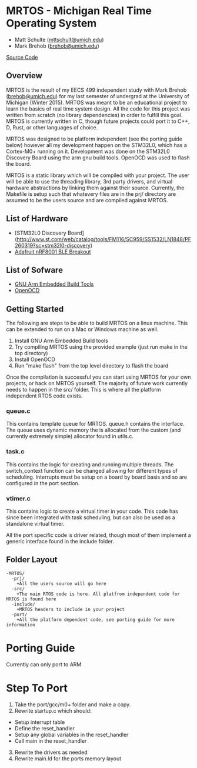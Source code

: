 MRTOS - Michigan Real Time Operating System
===========================================
* Matt Schulte (mttschult@umich.edu)
* Mark Brehob (brehob@umich.edu)

[Source Code](https://github.com/schultetwin1/MRTOS.git)

Overview
--------
MRTOS is the result of my EECS 499 independent study with Mark Brehob (brehob@umich.edu) for my last semester of 
undergrad at the University of Michigan (Winter 2015). MRTOS was meant to be an educational project to learn the 
basics of real time system design. All the code for this project was written from scratch (no library dependencies) in
order to fulfill this goal. MRTOS is currently written in C, though future projects could port it to C++, D, Rust, or
other languages of choice.

MRTOS was designed to be platform independent (see the porting guide below) however all my development happen on the
STM32L0, which has a Cortex-M0+ running on it. Development was done on the STM32L0 Discovery Board using the arm gnu 
build tools. OpenOCD was used to flash the board. 

MRTOS is a static library which will be compiled with your project. The user will be able to use the threading
library, 3rd party drivers, and virtual hardware abstractions by linking them against their source. Currently, the 
Makefile is setup such that whatevery files are in the prj/ directory are assumed to be the users source and are
compiled against MRTOS.

List of Hardware
----------------
* [STM32L0 Discovery Board] (http://www.st.com/web/catalog/tools/FM116/SC959/SS1532/LN1848/PF260319?sc=stm32l0-discovery)
* [Adafruit nRF8001 BLE Breakout](http://www.adafruit.com/products/1697)

List of Sofware
---------------
* [GNU Arm Embedded Build Tools](https://launchpad.net/gcc-arm-embedded/+download)
* [OpenOCD](http://openocd.org/)

Getting Started
---------------
The following are steps to be able to build MRTOS on a linux machine. This can be extended to run on a Mac or Windows
machine as well.

1. Install GNU Arm Embedded Build tools
2. Try compiling MRTOS using the provided example (just run make in the top directory)
3. Install OpenOCD
4. Run "make flash" from the top level directory to flash the board

Once the compilation is successful you can start using MRTOS for your own projects, or hack on MRTOS yourself. The 
majority of future work currently needs to happen in the src/ folder. This is where all the platform independent RTOS
code exists.

### queue.c ###
This contains template queue for MRTOS. queue.h contains the interface. The queue uses dynamic memory the is allocated
from the custom (and currently extremely simple) allocator found in utils.c. 

### task.c ###
This contains the logic for creating and running multiple threads. The switch\_context function can be changed allowing
for different types of scheduling. Interrupts must be setup on a board by board basis and so are configured in the
port section.

### vtimer.c ###
This contains logic to create a virtual timer in your code. This code has since been integrated with task scheduling,
but can also be used as a standalone virtual timer.

All the port specific code is driver related, though most of them implement a generic interface found in the include 
folder.

Folder Layout
-------------
```
-MRTOS/
  -prj/
    +All the users source will go here
  -src/
    +The main RTOS code is here. All platfrom independent code for MRTOS is found here
  -include/
    +MRTOS headers to include in your project
  -port/
    +All the platform dependent code, see porting guide for more information
```


Porting Guide
=============
Currently can only port to ARM

Step To Port
============
1. Take the port/gcc/m0+ folder and make a copy.
2. Rewrite startup.c which should:
  * Setup interrupt table
  * Define the reset_handler
  * Setup any global variables in the reset_handler
  * Call main in the reset_handler
3. Rewrite the drivers as needed
4. Rewrite main.ld for the ports memory layout
